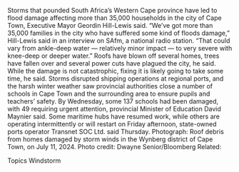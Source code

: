 Storms that pounded South Africa’s Western Cape province have led to flood damage affecting more than 35,000 households in the city of Cape Town, Executive Mayor Geordin Hill-Lewis said.
“We’ve got more than 35,000 families in the city who have suffered some kind of floods damage,” Hill-Lewis said in an interview on SAfm, a national radio station. “That could vary from ankle-deep water — relatively minor impact — to very severe with knee-deep or deeper water.”
Roofs have blown off several homes, trees have fallen over and several power cuts have plagued the city, he said. While the damage is not catastrophic, fixing it is likely going to take some time, he said.
Storms disrupted shipping operations at regional ports, and the harsh winter weather saw provincial authorities close a number of schools in Cape Town and the surrounding area to ensure pupils and teachers’ safety.
By Wednesday, some 137 schools had been damaged, with 49 requiring urgent attention, provincial Minister of Education David Maynier said.
Some maritime hubs have resumed work, while others are operating intermittently or will restart on Friday afternoon, state-owned ports operator Transnet SOC Ltd. said Thursday.
Photograph: Roof debris from homes damaged by storm winds in the Wynberg district of Cape Town, on July 11, 2024. Photo credit: Dwayne Senior/Bloomberg
Related:

Topics
Windstorm
